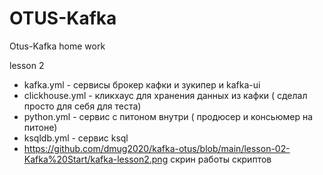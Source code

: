 # OTUS-Kafka
Otus-Kafka home work

lesson 2

- kafka.yml - сервисы брокер кафки и зукипер и kafka-ui
- clickhouse.yml - кликхаус для хранения данных из кафки ( сделал просто для себя для теста)
- python.yml - сервис с питоном внутри ( продюсер и консьюмер на питоне)
- ksqldb.yml - сервис ksql
- https://github.com/dmug2020/kafka-otus/blob/main/lesson-02-Kafka%20Start/kafka-lesson2.png скрин работы скриптов
